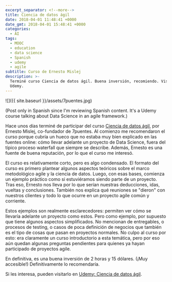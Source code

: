 ```yaml
---
excerpt_separator: <!--more-->
title: Ciencia de datos ágil
date: 2018-04-01 11:48:41 +0000
date_gmt: 2018-04-01 15:48:41 +0000
categories:
  - AI
tags:
  - MOOC
  - education
  - data science
  - Spanish
  - udemy
  - agile
subtitle: Curso de Ernesto Mislej
description: >-
  Terminé curso Ciencia de datos ágil. Buena inversión, recomiendo. Visitar en
  Udemy.
---
```



![]({{ site.baseurl }}/assets/7puentes.jpg)

(Post only in Spanish since I'm reviewing Spanish content. It's a Udemy course talking about Data Science in an agile framework.)

Hace unos días terminé de participar del curso [Ciencia de datos ágil](https://www.udemy.com/ciencia-de-datos-agil/learn/v4/), por Ernesto Mislej, co-fundador de 7puentes. Al comienzo me recomendaron el curso porque cubría un hueco que no estaba muy bien explicado en las fuentes online: cómo llevar adelante un proyecto de Data Science, fuera del típico proceso waterfall que siempre se describe. Además, Ernesto es una fuente de buena reputación, por lo que el curso me interesó.

<!--more-->

El curso es relativamente corto, pero es algo condensado. El formato del curso es primero plantear algunos aspectos teóricos sobre el marco metodológico agile y la ciencia de datos. Luego, con esas bases, comienza un ejemplo práctico como si estuviéramos siendo parte de un proyecto. Tras eso, Ernesto nos lleva por lo que serían nuestras deducciones, idas, vueltas y conclusiones. También nos explica qué reuniones se "dieron" con nuestros clientes y todo lo que ocurre en un proyecto agile común y corriente.

Estos ejemplos son realmente esclarecedores: permiten ver cómo se llevaría adelante un proyecto como estos. Pero como ejemplo, por supuesto que tiene algunos aspectos simplificados. No mencionan de entregables, o procesos de testing, o casos de poca definición de negocios que también es el tipo de cosas que pasan en proyectos normales. No culpo al curso por esto: era claramente un curso introductorio a esta temática, pero por eso aún quedan algunas preguntas pendientes para quienes ya hayan participado de proyectos agile.

En definitiva, es una buena inversión de 2 horas y 15 dólares. (¡Muy accesible!) Definitivamente lo recomendaría.

Si les interesa, pueden visitarlo en [Udemy: Ciencia de datos ágil](https://www.udemy.com/ciencia-de-datos-agil/learn/v4/).
